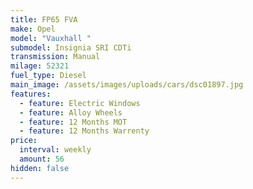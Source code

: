 ```yaml
---
title: FP65 FVA
make: Opel
model: "Vauxhall "
submodel: Insignia SRI CDTi
transmission: Manual
milage: 52321
fuel_type: Diesel
main_image: /assets/images/uploads/cars/dsc01897.jpg
features:
  - feature: Electric Windows
  - feature: Alloy Wheels
  - feature: 12 Months MOT
  - feature: 12 Months Warrenty
price:
  interval: weekly
  amount: 56
hidden: false
---
```

